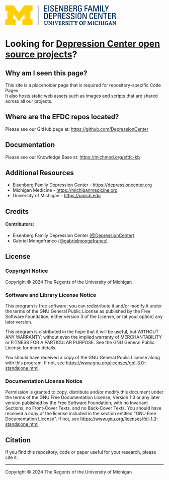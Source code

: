 <script type="text/javascript">
        window.setTimeout(()=>{ window.location.href="https://michmed.org/efdc-kb"; }, 3500);
    </script>

![Depression Center Logo](images/EFDCLogo_375w.png "depressioncenter.org")

# Looking for [Depression Center open source projects](https://github.com/DepressionCenter)?


## Why am I seen this page?
This site is a placeholder page that is required for repository-specific Code Pages.  
It also hosts static web assets such as images and scripts that are shared across all our projects.


## Where are the EFDC repos located?
Please see our GitHub page at:  https://github.com/DepressionCenter



## Documentation
Please see our Knowledge Base at:  https://michmed.org/efdc-kb




## Additional Resources
+ Eisenberg Family Depression Center - https://depressioncenter.org
+ Michigan Medicine - https://michiganmedicine.org
+ University of Michigan - https://umich.edu




## Credits
#### Contributors:
+ Eisenberg Family Depression Center [(@DepressionCenter)](https://github.com/DepressionCenter/)
+ Gabriel Mongefranco [(@gabrielmongefranco)](https://github.com/gabrielmongefranco)


## License
### Copyright Notice
Copyright © 2024 The Regents of the University of Michigan


### Software and Library License Notice
This program is free software: you can redistribute it and/or modify it under the terms of the GNU General Public License as published by the Free Software Foundation, either version 3 of the License, or (at your option) any later version.

This program is distributed in the hope that it will be useful, but WITHOUT ANY WARRANTY; without even the implied warranty of MERCHANTABILITY or FITNESS FOR A PARTICULAR PURPOSE. See the GNU General Public License for more details.

You should have received a copy of the GNU General Public License along with this program. If not, see <https://www.gnu.org/licenses/gpl-3.0-standalone.html>.


### Documentation License Notice
Permission is granted to copy, distribute and/or modify this document 
under the terms of the GNU Free Documentation License, Version 1.3 
or any later version published by the Free Software Foundation; 
with no Invariant Sections, no Front-Cover Texts, and no Back-Cover Texts. 
You should have received a copy of the license included in the section entitled "GNU 
Free Documentation License". If not, see <https://www.gnu.org/licenses/fdl-1.3-standalone.html>



## Citation
If you find this repository, code or paper useful for your research, please cite it.

----

Copyright © 2024 The Regents of the University of Michigan
